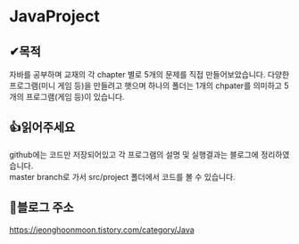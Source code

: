 # JavaProject

## ✔목적
자바를 공부하며 교재의 각 chapter 별로 5개의 문제를 직접 만들어보았습니다.
다양한 프로그램(미니 게임 등)을 만들려고 햇으며 하나의 폴더는 1개의 chpater를 의미하고 5개의 프로그램(게임 등)이 있습니다. 


## 👍읽어주세요
github에는 코드만 저장되어있고 각 프로그램의 설명 및 실행결과는 블로그에 정리하였습니다.<br>
master branch로 가서 src/project 폴더에서 코드를 볼 수 있습니다. 


## 👀블로그 주소
https://jeonghoonmoon.tistory.com/category/Java
